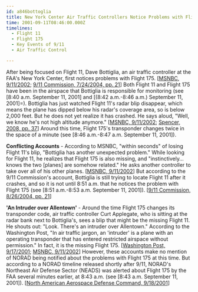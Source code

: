 ```yaml
---
id: a846bottoglia
title: New York Center Air Traffic Controllers Notice Problems with Flight 175
time: 2001-09-11T08:46:00.000Z
timelines:
  - Flight 11
  - Flight 175
  - Key Events of 9/11
  - Air Traffic Control

---
```


<!--
![Curt Applegate sitting next to his air traffic control terminal.](http://cdn.historycommons.org/images/events/690_curt_applegate2050081722-9036.jpg)
Curt Applegate sitting next to his air traffic control terminal.
*[Source: NBC News]*
-->

After being focused on Flight 11, Dave Bottiglia, an air traffic controller at the FAA's New York Center, first notices problems with Flight 175. [[MSNBC, 9/11/2002][1]; [9/11 Commission, 7/24/2004, pp. 21][2]] Both Flight 11 and Flight 175 have been in the airspace that Bottiglia is responsible for monitoring (see [8:40 a.m. September 11, 2001] and [(8:42 a.m.-8:46 a.m.) September 11, 2001]=). Bottiglia has just watched Flight 11's radar blip disappear, which means the plane has dipped below his radar's coverage area, so is below 2,000 feet. But he does not yet realize it has crashed. He says aloud, "Well, we know he's not high altitude anymore." [[MSNBC, 9/11/2002][1]; [Spencer, 2008, pp. 37][3]] Around this time, Flight 175's transponder changes twice in the space of a minute (see [8:46 a.m.-8:47 a.m.  September 11, 2001]).

**Conflicting Accounts** - According to MSNBC, "within seconds" of losing Flight 11's blip, "Bottiglia has another unexpected problem." While looking for Flight 11, he realizes that Flight 175 is also missing, and "instinctively… knows the two [planes] are somehow related." He asks another controller to take over all of his other planes. [[MSNBC, 9/11/2002][1]] But according to the 9/11 Commission's account, Bottiglia is still trying to locate Flight 11 after it crashes, and so it is not until 8:51 a.m. that he notices the problem with Flight 175 (see [8:51 a.m.-8:53 a.m. September 11, 2001]). [[9/11 Commission, 8/26/2004, pp. 21][4]]

**'An Intruder over Allentown'** - Around the time Flight 175 changes its transponder code, air traffic controller Curt Applegate, who is sitting at the radar bank next to Bottiglia's, sees a blip that might be the missing Flight 11. He shouts out: "Look. There's an intruder over Allentown." According to the Washington Post, "In air traffic jargon, an 'intruder' is a plane with an operating transponder that has entered restricted airspace without permission." In fact, it is the missing Flight 175. [[Washington Post, 9/17/2001][5]; [MSNBC, 9/11/2002][1]] However, these accounts make no mention of NORAD being notified about the problems with Flight 175 at this time. But according to a NORAD timeline released shortly after 9/11, NORAD's Northeast Air Defense Sector (NEADS) was alerted about Flight 175 by the FAA several minutes earlier, at 8:43 a.m. (see [8:43 a.m. September 11, 2001]). [[North American Aerospace Defense Command, 9/18/2001][6]]

[1]: http://newsmine.org/content.php?ol=9-11/air-traffic-controllers-recall-events.txt
[2]: https://web.archive.org/web/20041020144854/http://www.decloah.com/mirrors/9-11/911_Report.txt
[3]: https://www.amazon.com/exec/obidos/ASIN/1416559256/centerforcoop-20
[4]: https://www.hsdl.org/?view&did=484625
[5]: https://www.washingtonpost.com/archive/politics/2001/09/17/a-sky-filled-with-chaos-uncertainty-and-true-heroism/7ccdab74-aee8-47a1-9e4e-9e7d90f519b5/?utm_term=.2246fea7fde0
[6]: https://web.archive.org/web/20030809155434/http:/www.norad.mil/index.cfm?fuseaction=home.news_rel_09_18_01
